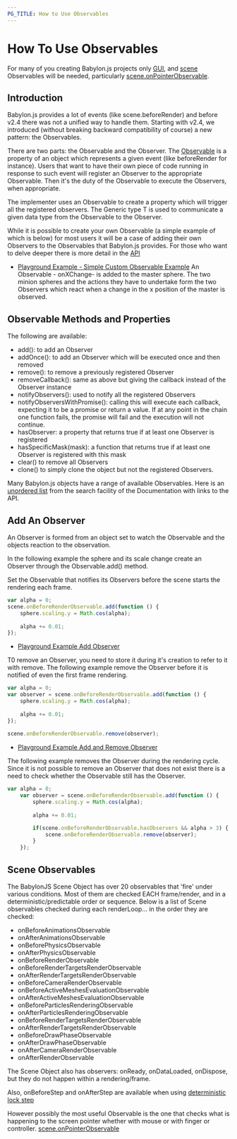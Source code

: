 ```yaml
---
PG_TITLE: How to Use Observables
---
```


# How To Use Observables

For many of you creating Babylon.js projects only [GUI](/how_to/Gui), and [scene](#scene-observables) Observables will be needed, particularly [scene.onPointerObservable](/how_to/interactions).

## Introduction

Babylon.js provides a lot of events (like scene.beforeRender) and before v2.4 there was not a unified way to handle them.
Starting with v2.4, we introduced (without breaking backward compatibility of course) a new pattern: the Observables.

There are two parts: the Observable and the Observer. The [Observable](http://doc.babylonjs.com/api/classes/babylon.observable) is a property of an object which represents a given event (like beforeRender for instance). 
Users that want to have their own piece of code running in response to such event will register an Observer to the appropriate Observable. Then it's the duty of the Observable to execute the Observers, when appropriate.

The implementer uses an Observable to create a property which will trigger all the registered observers. The Generic type T is used to communicate a given data type from the Observable to the Observer.

While it is possible to create your own Observable (a simple example of which is below) for most users it will be a case of adding their own Observers to the Observables that Babylon.js provides. For those who want to delve deeper there is more detail in the [API](http://doc.babylonjs.com/api/classes/babylon.observable)  

* [Playground Example - Simple Custom Observable Example](https://www.babylonjs-playground.com/#6IGFM2)
An Observable - onXChange- is added to the master sphere. The two minion spheres and the actions they have to undertake form the two Observers which react when a change in the x position of the master is observed.

## Observable Methods and Properties 

The following are available:

* add(): to add an Observer
* addOnce(): to add an Observer which will be executed once and then removed
* remove(): to remove a previously registered Observer
* removeCallback(): same as above but giving the callback instead of the Observer instance
* notifyObservers(): used to notify all the registered Observers 
* notifyObserversWithPromise(): calling this will execute each callback, expecting it to be a promise or return a value. If at any point in the chain one function fails, the promise will fail and the execution will not continue.
* hasObserver: a property that returns true if at least one Observer is registered
* hasSpecificMask(mask): a function that returns true if at least one Observer is registered with this mask
* clear() to remove all Observers
* clone() to simply clone the object but not the registered Observers.

Many Babylon.js objects have a range of available Observables. Here is an [unordered list](http://doc.babylonjs.com/search/?bjsq=observable) from the search facility of the Documentation with links to the API. 

## Add An Observer 
An Observer is formed from an object set to watch the Observable and the objects reaction to the observation.

In the following example the sphere and its scale change create an Observer through the Observable.add() method. 


Set the Observable that notifies its Observers before the scene starts the rendering each frame.

```javascript
var alpha = 0;
scene.onBeforeRenderObservable.add(function () {
	sphere.scaling.y = Math.cos(alpha);
	
	alpha += 0.01;
});
```

* [Playground Example Add Observer](https://www.babylonjs-playground.com/#UP2O8#0)

T0 remove an Observer, you need to store it during it's creation to refer to it with remove. The following example remove the Observer before it is notified of even the first frame rendering.

```javascript
var alpha = 0;
var observer = scene.onBeforeRenderObservable.add(function () {
	sphere.scaling.y = Math.cos(alpha);
	
	alpha += 0.01;
});
	
scene.onBeforeRenderObservable.remove(observer);
```
* [Playground Example Add and Remove Observer ](https://www.babylonjs-playground.com/#UP2O8#1)

The following example removes the Observer during the rendering cycle. Since it is not possible to remove an Observer that does not exist there is a need to check whether the Observable still has the Observer.

```javascript
var alpha = 0;
	var observer = scene.onBeforeRenderObservable.add(function () {
		sphere.scaling.y = Math.cos(alpha);
		
		alpha += 0.01;

        if(scene.onBeforeRenderObservable.hasObservers && alpha > 3) {
            scene.onBeforeRenderObservable.remove(observer);
        }
	});
```

## Scene Observables
The BabylonJS Scene Object has over 20 observables that 'fire' under various conditions. Most of them are checked EACH frame/render, and in a deterministic/predictable order or sequence.  Below is a list of Scene observables checked during each renderLoop... in the order they are checked:

- onBeforeAnimationsObservable
- onAfterAnimationsObservable
- onBeforePhysicsObservable
- onAfterPhysicsObservable
- onBeforeRenderObservable
- onBeforeRenderTargetsRenderObservable
- onAfterRenderTargetsRenderObservable
- onBeforeCameraRenderObservable
- onBeforeActiveMeshesEvaluationObservable
- onAfterActiveMeshesEvaluationObservable
- onBeforeParticlesRenderingObservable
- onAfterParticlesRenderingObservable
- onBeforeRenderTargetsRenderObservable
- onAfterRenderTargetsRenderObservable
- onBeforeDrawPhaseObservable
- onAfterDrawPhaseObservable
- onAfterCameraRenderObservable
- onAfterRenderObservable

The Scene Object also has observers: onReady, onDataLoaded, onDispose, but they do not happen within a rendering/frame.  

Also, onBeforeStep and onAfterStep are available when using [deterministic lock step](http://doc.babylonjs.com/babylon101/animations#deterministic-lockstep)

However possibly the most useful Observable is the one that checks what is happening to the screen pointer whether with mouse or with finger or controller. [scene.onPointerObservable](/how_to/interactions)
